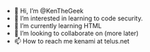 - 👋 Hi, I’m @KenTheGeek
- 👀 I’m interested in learning to code security.
- 🌱 I’m currently learning HTML
- 💞️ I’m looking to collaborate on (more later)
- 📫 How to reach me kenami at telus.net

<!---
KenTheGeek/KenTheGeek is a ✨ special ✨ repository because its `README.md` (this file) appears on your GitHub profile.
You can click the Preview link to take a look at your changes.
--->
